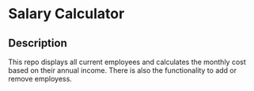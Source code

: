 # Salary Calculator

## Description

This repo displays all current employees and calculates the monthly cost based on their annual income. There is also the functionality to add or remove employess.
